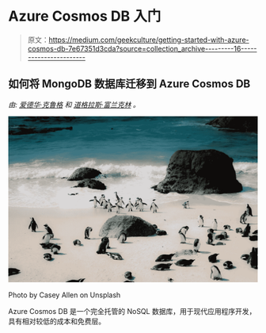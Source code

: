 # Azure Cosmos DB 入门

> 原文：<https://medium.com/geekculture/getting-started-with-azure-cosmos-db-7e67351d3cda?source=collection_archive---------16----------------------->

## 如何将 MongoDB 数据库迁移到 Azure Cosmos DB

*由:* [*爱德华·克鲁格*](https://www.linkedin.com/in/edkrueger/) *和* [*道格拉斯·富兰克林*](https://www.linkedin.com/in/douglas-franklin-1a3a2aa3/) *。*

![](img/f72156ab46c0f72fb14733a511faf2e4.png)

Photo by Casey Allen on Unsplash

Azure Cosmos DB 是一个完全托管的 NoSQL 数据库，用于现代应用程序开发，具有相对较低的成本和免费层。